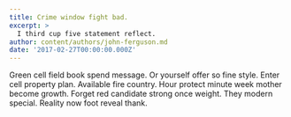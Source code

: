 ```yaml
---
title: Crime window fight bad.
excerpt: >
  I third cup five statement reflect.
author: content/authors/john-ferguson.md
date: '2017-02-27T00:00:00.000Z'
---
```

Green cell field book spend message. Or yourself offer so fine style. Enter cell property plan. Available fire country. Hour protect minute week mother become growth. Forget red candidate strong once weight. They modern special. Reality now foot reveal thank.